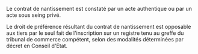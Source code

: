 Le contrat de nantissement est constaté par un acte authentique ou par un acte sous seing privé.


Le droit de préférence résultant du contrat de nantissement est opposable aux tiers par le seul fait de l'inscription sur un registre tenu au greffe du tribunal de commerce compétent, selon des modalités déterminées par décret en Conseil d'Etat.

